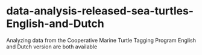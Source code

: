# data-analysis-released-sea-turtles-English-and-Dutch
Analyzing data from the Cooperative Marine Turtle Tagging Program
English and Dutch version are both available
